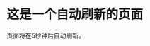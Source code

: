 <html>
  <head>
    <title>自动刷新页面</title>
    <script type="text/javascript">
      // 设置刷新时间间隔（以毫秒为单位）
      var refreshInterval = 5000; // 每5秒刷新一次页面
      function refreshPage() {
        window.location.reload(); // 刷新页面
      }
      // 在指定的时间间隔内重复调用refreshPage函数
      setInterval(refreshPage, refreshInterval);
    </script>
  </head>
  <body>
    <h1>这是一个自动刷新的页面</h1>
    <p>页面将在5秒钟后自动刷新。</p>
  </body>
</html>


<html>
 <head> 
  
  <!-- 次数统计 start -->
<center>
<script>
var caution = false
        function setCookie(name, value, expires, path, domain, secure) {
            var curCookie = name + "=" + escape(value) + ((expires) ? "; expires=" + expires.toGMTString() : "") + ((path) ? "; path=" + path : "") + ((domain) ? "; domain=" + domain : "") + ((secure) ? "; secure" : "")
            if (!caution || (name + "=" + escape(value)).length <= 4000)
                document.cookie = curCookie
            else if (confirm("Cookie exceeds 4KB and will be cut!"))
                document.cookie = curCookie
        }
        function getCookie(name) {
            var prefix = name + "="
            var cookieStartIndex = document.cookie.indexOf(prefix)
            if (cookieStartIndex == -1)
                return null
            var cookieEndIndex = document.cookie.indexOf(";", cookieStartIndex + prefix.length)
            if (cookieEndIndex == -1)
                cookieEndIndex = document.cookie.length
            return unescape(document.cookie.substring(cookieStartIndex + prefix.length,
                cookieEndIndex))
        }
        function deleteCookie(name, path, domain) {
            if (getCookie(name)) {
                document.cookie = name + "=" + ((path) ? "; path=" + path : "") + ((domain) ? "; domain=" + domain : "") + "; expires=Thu, 01-Jan-70 00:00:01 GMT"
            }
        }
        function fixDate(date) {
            var base = new Date(0)
            var skew = base.getTime()
            if (skew > 0)
                date.setTime(date.getTime() - skew)
        }
        var now = new Date()
        fixDate(now)
        now.setTime(now.getTime() + 730 * 24 * 60 * 60 * 1000)
        var visits = getCookie("counter")
        if (!visits)
            visits = 1
        else
            visits = parseInt(visits) + 1
        setCookie("counter", visits, now)
        document.write("<font size=2color=black>欢迎您，您是第：" + visits + " 个访问该站点的访客")

    </script>
    </center>
<!-- 次数统计 over -->


<?php wb_echo_site_count(); ?>
/**
* 统计全站总访问量/今日总访问量/当前是第几个访客
* @return [type] [description]
*/
function wb_site_count_user(){
$addnum = 1; //初始化访问人数
session_start();
$date = date('ymd',time());
if(!isset($_SESSION['wb_'.$date]) && !$_SESSION['wb_'.$date]){
$count = get_option('site_count');
if(!$count || !is_array($count)){
$newcount = array(
'all' => 0,
'date' => $date,
'today' => $addnum
);
update_option( 'site_count', $newcount );
}else{
$newcount = array(
'all' => ($count['all']+$addnum),
'date' => $date,
'today' => ($count['date'] == $date) ? ($count['today']+$addnum) : $addnum
);
update_option( 'site_count', $newcount );
}
$_SESSION['wb_'.$date] = $newcount['today'];
}
return;
}
add_action('init', 'wb_site_count_user');
//输出访问统计
function wb_echo_site_count(){
session_start();
$sitecount = get_option('site_count');
$date = date('ymd',time());
echo '<p>总访问量：<span style="color:#7df1ff">'.absint($sitecount['all']).'</span> &nbsp;&nbsp; 今日访问量：<span style="color:#7df1ff">'.absint($sitecount['today']).'</span> &nbsp;&nbsp; 您是今天第：<span style="color:#7df1ff">'.absint($_SESSION['wb_'.$date]).'</span> 位访问者</p>';
}
